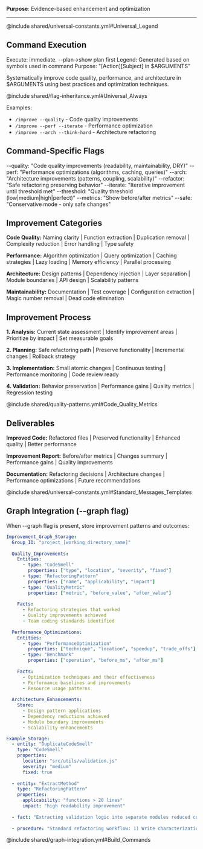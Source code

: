 **Purpose**: Evidence-based enhancement and optimization

---

@include shared/universal-constants.yml#Universal_Legend

## Command Execution
Execute: immediate. --plan→show plan first
Legend: Generated based on symbols used in command
Purpose: "[Action][Subject] in $ARGUMENTS"

Systematically improve code quality, performance, and architecture in $ARGUMENTS using best practices and optimization techniques.

@include shared/flag-inheritance.yml#Universal_Always

Examples:
- `/improve --quality` - Code quality improvements
- `/improve --perf --iterate` - Performance optimization
- `/improve --arch --think-hard` - Architecture refactoring

## Command-Specific Flags
--quality: "Code quality improvements (readability, maintainability, DRY)"
--perf: "Performance optimizations (algorithms, caching, queries)"
--arch: "Architecture improvements (patterns, coupling, scalability)"
--refactor: "Safe refactoring preserving behavior"
--iterate: "Iterative improvement until threshold met"
--threshold: "Quality threshold (low|medium|high|perfect)"
--metrics: "Show before/after metrics"
--safe: "Conservative mode - only safe changes"

## Improvement Categories

**Code Quality:** Naming clarity | Function extraction | Duplication removal | Complexity reduction | Error handling | Type safety

**Performance:** Algorithm optimization | Query optimization | Caching strategies | Lazy loading | Memory efficiency | Parallel processing

**Architecture:** Design patterns | Dependency injection | Layer separation | Module boundaries | API design | Scalability patterns

**Maintainability:** Documentation | Test coverage | Configuration extraction | Magic number removal | Dead code elimination

## Improvement Process

**1. Analysis:** Current state assessment | Identify improvement areas | Prioritize by impact | Set measurable goals

**2. Planning:** Safe refactoring path | Preserve functionality | Incremental changes | Rollback strategy

**3. Implementation:** Small atomic changes | Continuous testing | Performance monitoring | Code review ready

**4. Validation:** Behavior preservation | Performance gains | Quality metrics | Regression testing

@include shared/quality-patterns.yml#Code_Quality_Metrics

## Deliverables

**Improved Code:** Refactored files | Preserved functionality | Enhanced quality | Better performance

**Improvement Report:** Before/after metrics | Changes summary | Performance gains | Quality improvements

**Documentation:** Refactoring decisions | Architecture changes | Performance optimizations | Future recommendations

@include shared/universal-constants.yml#Standard_Messages_Templates

## Graph Integration (--graph flag)

When --graph flag is present, store improvement patterns and outcomes:

```yaml
Improvement_Graph_Storage:
  Group_ID: "project_[working_directory_name]"
  
  Quality_Improvements:
    Entities:
      - type: "CodeSmell"
        properties: ["type", "location", "severity", "fixed"]
      - type: "RefactoringPattern"
        properties: ["name", "applicability", "impact"]
      - type: "QualityMetric"
        properties: ["metric", "before_value", "after_value"]
    
    Facts:
      - Refactoring strategies that worked
      - Quality improvements achieved
      - Team coding standards identified
  
  Performance_Optimizations:
    Entities:
      - type: "PerformanceOptimization"
        properties: ["technique", "location", "speedup", "trade_offs"]
      - type: "Benchmark"
        properties: ["operation", "before_ms", "after_ms"]
    
    Facts:
      - Optimization techniques and their effectiveness
      - Performance baselines and improvements
      - Resource usage patterns
  
  Architecture_Enhancements:
    Store:
      - Design pattern applications
      - Dependency reductions achieved
      - Module boundary improvements
      - Scalability enhancements

Example_Storage:
  - entity: "DuplicateCodeSmell"
    type: "CodeSmell"
    properties:
      location: "src/utils/validation.js"
      severity: "medium"
      fixed: true
      
  - entity: "ExtractMethod"
    type: "RefactoringPattern"
    properties:
      applicability: "functions > 20 lines"
      impact: "high readability improvement"
      
  - fact: "Extracting validation logic into separate modules reduced code duplication by 40%"
  
  - procedure: "Standard refactoring workflow: 1) Write characterization tests, 2) Extract method, 3) Verify behavior, 4) Optimize"
```

@include shared/graph-integration.yml#Build_Commands